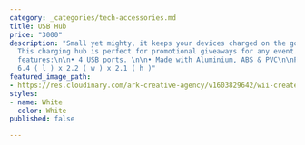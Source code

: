 ```yaml
---
category: _categories/tech-accessories.md
title: USB Hub
price: "3000"
description: "Small yet mighty, it keeps your devices charged on the go or at home.
  This charging hub is perfect for promotional giveaways for any event. \n\nProduct
  features:\n\n• 4 USB ports. \n\n• Made with Aluminium, ABS & PVC\n\nProduct Dimension:
  6.4 ( l ) x 2.2 ( w ) x 2.1 ( h )"
featured_image_path:
- https://res.cloudinary.com/ark-creative-agency/v1603829642/wii-create/uploads/TECH-4720_CHIPSET-LOGO_default_pocysr.png
styles:
- name: White
  color: White
published: false

---
```

